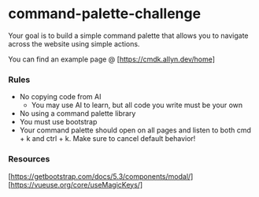 # command-palette-challenge

Your goal is to build a simple command palette that allows you to navigate across the website using simple actions.

You can find an example page @ [https://cmdk.allyn.dev/home]

### Rules

- No copying code from AI
  - You may use AI to learn, but all code you write must be your own
- No using a command palette library
- You must use bootstrap
- Your command palette should open on all pages and listen to both cmd + k and ctrl + k. Make sure to cancel default behavior!

### Resources

[https://getbootstrap.com/docs/5.3/components/modal/]
[https://vueuse.org/core/useMagicKeys/]
